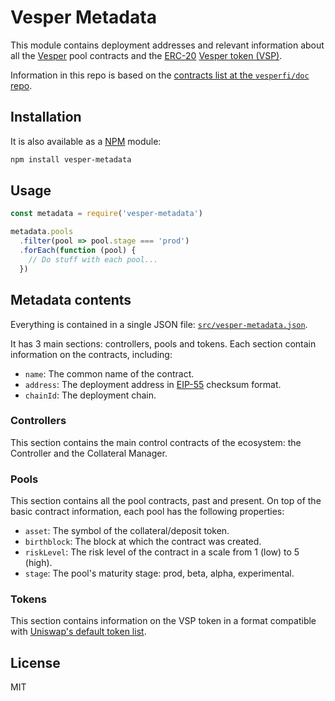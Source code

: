 # Vesper Metadata

This module contains deployment addresses and relevant information about all the [Vesper](https://vesper.finance) pool contracts and the [ERC-20](https://eips.ethereum.org/EIPS/eip-20) [Vesper token (VSP)](https://etherscan.io/token/0x1b40183EFB4Dd766f11bDa7A7c3AD8982e998421).

Information in this repo is based on the [contracts list at the `vesperfi/doc` repo](https://github.com/vesperfi/doc/blob/main/v2/contracts.json).

## Installation

It is also available as a [NPM](https://www.npmjs.com/) module:

```sh
npm install vesper-metadata
```

## Usage

```js
const metadata = require('vesper-metadata')

metadata.pools
  .filter(pool => pool.stage === 'prod')
  .forEach(function (pool) {
    // Do stuff with each pool...
  })
```

## Metadata contents

Everything is contained in a single JSON file: [`src/vesper-metadata.json`](src/vesper-metadata.json).

It has 3 main sections: controllers, pools and tokens.
Each section contain information on the contracts, including:

- `name`: The common name of the contract.
- `address`: The deployment address in [EIP-55](https://eips.ethereum.org/EIPS/eip-55) checksum format.
- `chainId`: The deployment chain.

### Controllers

This section contains the main control contracts of the ecosystem: the Controller and the Collateral Manager.

### Pools

This section contains all the pool contracts, past and present.
On top of the basic contract information, each pool has the following properties:

- `asset`: The symbol of the collateral/deposit token.
- `birthblock`: The block at which the contract was created.
- `riskLevel`: The risk level of the contract in a scale from 1 (low) to 5 (high).
- `stage`: The pool's maturity stage: prod, beta, alpha, experimental.

### Tokens

This section contains information on the VSP token in a format compatible with [Uniswap's default token list](https://github.com/Uniswap/default-token-list).

## License

MIT

